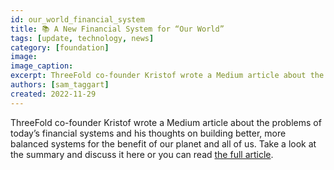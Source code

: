 ```yaml
---
id: our_world_financial_system
title: 📚 A New Financial System for “Our World”
tags: [update, technology, news]
category: [foundation]
image: 
image_caption: 
excerpt: ThreeFold co-founder Kristof wrote a Medium article about the problems of today’s financial systems and his thoughts on building better, more balanced systems...
authors: [sam_taggart]
created: 2022-11-29
---
```


ThreeFold co-founder Kristof wrote a Medium article about the problems of today’s financial systems and his thoughts on building better, more balanced systems for the benefit of our planet and all of us. Take a look at the summary and discuss it here or you can read [the full article](https://medium.com/@despiegk/a-new-financial-system-for-our-world-602605d1f6d7).
